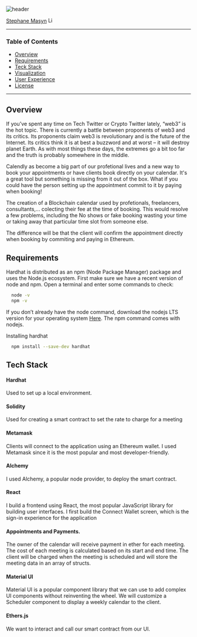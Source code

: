 ![header](https://capsule-render.vercel.app/api?type=waving&color=gradient&width=1000&height=200&section=header&text=Blockchain%20Calendar%20&fontSize=30&fontColor=black)

<!-- header is made with: https://github.com/kyechan99/capsule-render -->

[Stephane Masyn](https://www.linkedin.com/in/stephane-masyn-35b16817a/) [<img src="https://cdn2.auth0.com/docs/media/connections/linkedin.png" alt="LinkedIn -  Stephane Masyn" width=15/>](https://linkedin.com/in/stephane-masyn-35b16817a/)
                                 

---

### Table of Contents

* [Overview](#overview)
* [Requirements](#requirements)
* [Teck Stack](#tech-stack)
* [Visualization](#visualization)
* [User Experience](#user-experience)
* [License](#license)  

---

## Overview

If you’ve spent any time on Tech Twitter or Crypto Twitter lately, “web3” is the hot topic. There is currently a battle between proponents of web3 and its critics. Its proponents claim web3 is revolutionary and is the future of the Internet. Its critics think it is at best a buzzword and at worst – it will destroy planet Earth. As with most things these days, the extremes go a bit too far and the truth is probably somewhere in the middle.

Calendly as become a big part of our profetional lives and a new way to book your appointments or have clients book directly on your calendar. It's a great tool but something is missing from it out of the box. What if you could have the person setting up the appointment commit to it by paying when booking!

The creation of a Blockchain calendar used by profetionals, freelancers, consultants,... colecting their fee at the time of booking. This would resolve a few problems, including the No shows or fake booking wasting your time or taking away that particular time slot from someone else. 

The difference will be that the client will confirm the appointment directly when booking by commiting and paying in Ethereum. 

## Requirements

Hardhat is distributed as an npm (Node Package Manager) package and uses the Node.js ecosystem. First make sure we have a recent version of node and npm. Open a terminal and enter some commands to check:

```bash
  node -v
  npm -v
```
If you don’t already have the node command, download the nodejs LTS version for your operating system [Here](https://nodejs.org/en/). The npm command comes with nodejs.

Installing hardhat
```bash
  npm install --save-dev hardhat
```

## Tech Stack

#### Hardhat
Used to set up a local environment.

#### Solidity
Used for creating a smart contract to set the rate to charge for a meeting

#### Metamask
Clients will connect to the application using an Ethereum wallet. I used Metamask since it is the most popular and most developer-friendly.

#### Alchemy
I used Alchemy, a popular node provider, to deploy the smart contract.

#### React
I build a frontend using React, the most popular JavaScript library for building user interfaces. I first build the Connect Wallet screen, which is the sign-in experience for the application

#### Appointments and Payments. 
The owner of the calendar will receive payment in ether for each meeting. The cost of each meeting is calculated  based on its start and end time. The client will be charged when the meeting is scheduled and will store the meeting data in an array of structs.

#### Material UI
Material UI is a popular component library that we can use to add complex UI components without reinventing the wheel. We will customize a Scheduler component to display a weekly calendar to the client.

#### Ethers.js
We want to interact and call our smart contract from our UI.
